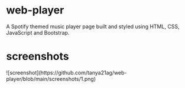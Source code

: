 # web-player
<p>A Spotify themed music player page built and styled using HTML, CSS, JavaScript and
Bootstrap.</p>
<h1>screenshots</h1>
![screenshot](https://github.com/tanya21ag/web-player/blob/main/screenshots/1.png)

